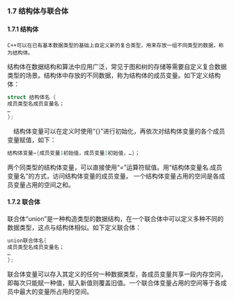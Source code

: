### 1.7 结构体与联合体
#### 1.7.1 结构体
    C++可以在已有基本数据类型的基础上自定义新的复合类型，用来存放一组不同类型的数据，称为结构体。
结构体在数据结构和算法中应用广泛，常见于图和树的存储等需要自定义复合数据类型的场景。结构体中存放的不同数据，称为结构体的成员变量。如下定义结构体：
```C++
struct 结构体名 {
成员类型名成员变量名；
…
};
```
　结构体变量可以在定义时使用“{}”进行初始化，再依次对结构体变量的各个成员变量赋值，如下：
```C++
结构体变量={成员变量1初始值，成员变量2初始值，…}；
```

两个同类型的结构体变量，可以直接使用“=”运算符赋值。用“结构体变量名.成员变量名”的方式，访问结构体变量的成员变量。
一个结构体变量占用的空间是各成员变量占用的空间之和。


#### 1.7.2 联合体
联合体“union”是一种构造类型的数据结构，在一个联合体中可以定义多种不同的数据类型，这点与结构体相似。如下定义联合体：
```C++
union联合体名{
成员类型名成员变量名；
…
};
```
联合体变量可以存入其定义的任何一种数据类型，各成员变量共享一段内存空间，即每次只能赋一种值，赋入新值则覆盖旧值。一个联合体变量占用的空间等于各成员中最大的变量所占用的空间。

